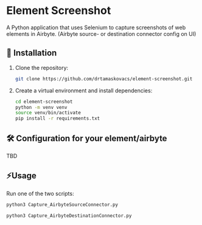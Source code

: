 # Element Screenshot

A Python application that uses Selenium to capture screenshots of web elements in Airbyte.
(Airbyte source- or destination connector config on UI)

## 🚀 Installation

1. Clone the repository:
   ```sh
   git clone https://github.com/drtamaskovacs/element-screenshot.git
   ```

2. Create a virtual environment and install dependencies:
   ```sh
   cd element-screenshot
   python -m venv venv
   source venv/bin/activate
   pip install -r requirements.txt
   ```

## 🛠️ Configuration for your element/airbyte

TBD

## ⚡Usage

Run one of the two scripts:
   ```sh
   python3 Capture_AirbyteSourceConnector.py
   ```

   ```sh
   python3 Capture_AirbyteDestinationConnector.py
   ```

